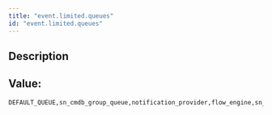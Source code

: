 ```yaml
---
title: "event.limited.queues"
id: "event.limited.queues"
---
```

## Description



## Value: 
```
DEFAULT_QUEUE,sn_cmdb_group_queue,notification_provider,flow_engine,sn_cmdb_service_queue
```
